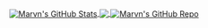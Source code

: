 <a href="https://github.com/RealMarvn/RealMarvn">
  <img align="center" src="https://github-readme-stats.vercel.app/api?username=realmarvn&show_icons=true&theme=algolia" alt="Marvn's GitHub Stats" />
</a>

<a href="https://github.com/RealMarvn/RealMarvn">
  <img align="center" src="https://github-readme-stats.vercel.app/api/top-langs/?username=realmarvn&show_icons=true&theme=algolia" />
</a>

<a href="https://github.com/RealMarvn/Java-YouTube-Data-Notifications-Wrapper">
  <img align="center" src="https://github-readme-stats.vercel.app/api/pin/?username=realmarvn&repo=Java-YouTube-Data-Notifications-Wrapper&show_icons=true&theme=algolia" alt="Marvn's GitHub Repo" />
</a>
